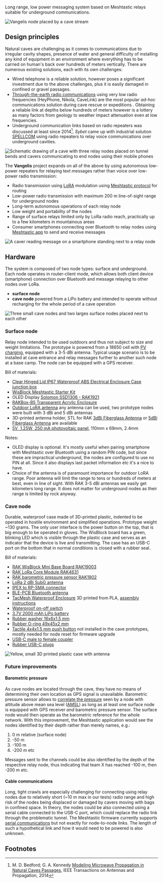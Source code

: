 Long range, low power messaging system based on Meshtastic relays suitable for underground communications.

![Vangelis node placed by a cave stream](24-02-10_13-07-46_3107.jpg "Vangelis node placed by a cave stream")

## Design principles
Natural caves are challenging as it comes to communications due to irregular cavity shapes, presence of water and general difficulty of installing any kind of equipment in an environment where everything has to be carried on human's back over hundreds of meters vertically. There are numerous existing solutions, each with its own challenges:

* Wired telephone is a reliable solution, however poses a significant investment due to the above challenges, plus it is easily damaged in confined or gravel passages.
* [Through-the-earth radio communications](https://en.wikipedia.org/wiki/Through-the-earth_mine_communications) using very low radio frequencies (HeyPhone, Nikola, CaveLink) are the most popular _ad-hoc_ communications solution during cave rescue or expeditions . Obtaining a reliable link at depths below hundreds of meters however is a lottery as many factors from geology to weather impact attenuation even at  low frequencies.
* Underground communication links based on radio repeaters was discussed at least since 2014[^1]. _Sybet_ came up with industrial solution [SPELLCOM](https://sybet.eu/batnode/)  using radio repeaters to relay voice communications over underground cavities.

![Schematic drawing of a cave with three relay nodes placed on tunnel bends and cavers communicating to end nodes using their mobile phones](drawing.svg "Vangelis architecture overview")

The **Vangelis** project expands on all of the above by using autonomous low-power repeaters for relaying text messages rather than voice over low-power radio transmission:

* Radio transmission using [LoRA](https://en.wikipedia.org/wiki/LoRa) modulation using [Meshtastic protocol](https://meshtastic.org/docs/introduction) for routing
* Low-power radio transmission with maximum 200 m line-of-sight range for underground nodes
* Long-term autonomous operations of each relay node
* Low weight and portability of the nodes
* Range of surface relays limited only by LoRa radio reach, practically up to a few kilometers in mountainous areas
* Consumer smartphones connecting over Bluetooth to relay nodes using [Meshtastic app](https://meshtastic.org/downloads/) to send and receive messages

![A caver reading message on a smartphone standing next to a relay node](24-02-10_13-07-46_3107.jpg "Typical usage scenario")

## Hardware

The system is composed of two node types: surface and underground. Each node operates in router-client mode, which allows both client device (smartphone) connection over Bluetooth and message relaying to other nodes over LoRa.

* **surface node** 
* **cave node** powered from a LiPo battery and intended to operate without recharging for the whole period of a cave operation

![Three small cave nodes and two larges surface nodes placed next to each other](24-02-12_14-24-37_3136.jpg "Comparison of cave nodes (left) and surface nodes (right)")

### Surface node

Relay node intended to be used outdoors and thus not subject to size and weight limitations. The prototype is powered from a 18650 cell with [PV charging](https://docs.google.com/document/d/12GIY24vLKLABg2RUTPP6yMzokr44GMzJOE4p7ngaCbI/edit#heading=h.9lmvuqjahqxl), equipped with a 3-5 dBi antenna. Typical usage scenario is to be installed at cave entrance and relay messages further to another such node at a base camp. The node can be equipped with a GPS receiver.

Bill of materials:

* [Clear Hinged Lid IP67 Waterproof ABS Electrical Enclosure Case junction box](https://www.ebay.co.uk/itm/304321459053)
* [WisBlock Meshtastic Starter Kit](https://store.rakwireless.com/products/wisblock-meshtastic-starter-kit)
* OLED Display [Solomon SSD1306 - RAK1921](https://store.rakwireless.com/products/rak1921-oled-display-panel)
* [RAKBox-B5 Transparent Acrylic Enclosure](https://store.rakwireless.com/products/rakbox-b5-transparent-acrylic-enclosure)
* [Outdoor LoRA antenna](https://store.rakwireless.com/collections/outdoor-antennas) any antenna can be used, two prototype nodes were built with 3 dBi and 5 dBi antennas
* 3D-printed antenna holder, STL for RAK [3dBi Fiberglass Antenna](https://store.rakwireless.com/products/3dbi-fiber-glass-antenna) or [5dBi Fiberglass Antenna](https://store.rakwireless.com/products/5dbi-fiber-glass-antenna-supports-863-870mhz) are available
* [5V  1.25W  250 mA photovoltaic panel](https://www.ebay.co.uk/itm/113383833070), 110mm x 69mm, 2.4mm

Notes:

* OLED display is optional. It's mostly useful when pairing smartphone with Meshtastic over Bluetooth using a random PIN code, but since these are impractical underground, the nodes are configured to use no PIN at all. Since it also displays last packet information etc it's a nice to have.
* Choice of the antenna is of paramount importance for outdoor LoRA range. Poor antenna will limit the range to tens or hundreds of meters at best, even in line of sight. With RAK 3-5 dBi antennas we easily get kilometers long range. It does not matter for underground nodes as their range is limited by rock anyway.
 
### Cave node

Durable, waterproof case made of 3D-printed plastic, indented to be operated in hostile environment and simplified operations. Prototype weight ~130 grams. The only user interface is the power button on the top, that is big enough to be operated in gloves. The WisBlock board has a green, blinking LED which is visible through the plastic case and serves as an indicator that the device is live and transmitting. The case has an USB-C port on the bottom that in normal conditions is closed with a rubber seal.

Bill of materials:

* [RAK WisBlock Mini Base Board RAK19003](https://store.rakwireless.com/products/wisblock-base-board-rak19003)
* [RAK LoRa Core Module RAK4631](https://store.rakwireless.com/products/nordic-nrf52840-ble-core-module-for-lorawan-with-lora-sx1262-rak4631-rak4631-c)
* [RAK barometric pressure sensor RAK1902](https://store.rakwireless.com/products/rak1902-kps22hb-barometric-pressure-sensor)
* [LoRa 2 dBi SubG antenna](https://store.rakwireless.com/products/lora-antenna)
* [IPEX to RP-SMA connector](https://store.rakwireless.com/products/ipex-to-sma-connector)
* [BLE-PCB Bluetooth antenna](https://store.rakwireless.com/products/ble-pcb-antenna-5-5dbi)
* [TacMesh Waterproof Enclosure](https://www.thingiverse.com/thing:5923930/) 3D printed from PLA, [assembly instructions](https://youtu.be/gpnivx2jVRk)
* [Waterproof on-off switch](https://www.amazon.co.uk/dp/B0BKK4RXYX)
* [3.7V 2000 mAh LiPo battery](https://www.amazon.co.uk/dp/B08HD33ZKB)
* [Rubber washer 16x6x1.5 mm](https://www.amazon.co.uk/dp/B01N7WI68Z)
* [Rubber O-ring 49x45x2 mm](https://www.amazon.co.uk/dp/B0C1524ZMR)
* [Tactile 4x4x1.5 mm push button](https://www.amazon.co.uk/dp/B08F7V2Y66) not installed in the cave prototypes, mostly needed for node reset for firmware upgrade
* [USB-C male to female coupler](https://www.amazon.co.uk/dp/B0B18SLFD4)
* [Rubber USB-C plugs](https://www.ebay.co.uk/itm/144021649084)

![Yellow, small 3D printed plastic case with antenna](24-01-29_11-35-50_3052.jpg "Assembled TacMesh case")

### Future improvements

#### Barometric pressure

As cave nodes are located through the cave, they have no means of determining their own location as GPS signal is unavailable. Barometric pressure sensor allows to [correlate the pressure](https://en.wikipedia.org/wiki/Barometric_formula) seen by a node with altitude above mean sea level ([AMSL](https://en.wikipedia.org/wiki/Height_above_mean_sea_level)) as long as at least one surface node is equipped with GPS receiver _and_ barometric pressure sensor. The surface node would then operate as the barometric reference for the whole network. With this improvement, the Meshtastic application would see the nodes identified by their depth rather than merely names, e.g.:

1. 0 m relative (surface node)
2. -50 m
3. -100 m
4. -200 m
etc

Messages sent to the channels could be also identified by the depth of the respective relay node, thus indicating that team X has reached -100 m, then -200 m etc.

#### Cable communications

Long, tight crawls are especially challenging for connecting using relay nodes due to relatively short (~10 m max in our tests) radio range and high risk of the nodes being displaced or damaged by cavers moving with bags in confined space. In theory, the nodes could be also connected using a serial cable connected to the USB-C port, which could replace the radio link through the problematic tunnel. The Meshtastic firmware currently supports [serial communications](https://meshtastic.org/docs/configuration/module/serial/) but not exactly for node-to-node links. The length of such a hypothetical link and how it would need to be powered is also unknown.

## Footnotes

[^1]: M. D. Bedford; G. A. Kennedy [Modeling Microwave Propagation in Natural Caves Passages](https://ieeexplore.ieee.org/abstract/document/6933914/),  IEEE Transactions on Antennas and Propagation, 2014
